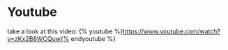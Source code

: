 # Youtube
take a look at this video:
{% youtube %}https://www.youtube.com/watch?v=zKx2B8WCQuw{% endyoutube %}

